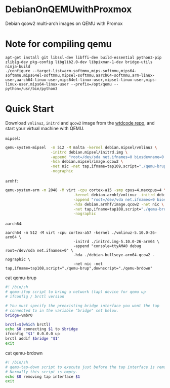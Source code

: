 # DebianOnQEMUwithProxmox

Debian qcow2 multi-arch images on QEMU with Promox

# Note for compiling qemu
```
apt-get install git libssl-dev libffi-dev build-essential python3-pip zlib1g-dev pkg-config libglib2.0-dev libpixman-1-dev bridge-utils ninja-build
./configure --target-list=arm-softmmu,mips-softmmu,mips64-softmmu,mips64el-softmmu,mipsel-softmmu,aarch64-softmmu,arm-linux-user,aarch64-linux-user,mips64el-linux-user,mipsel-linux-user,mips-linux-user,mips64-linux-user --prefix=/opt/qemu --python=/usr/bin/python3
```

# Quick Start

Download `vmlinuz`, `initrd` and `qcow2` image from the [wtdcode repo](https://github.com/wtdcode/DebianOnQEMU/releases), and start your virtual machine with QEMU.

`mipsel`:

```bash
qemu-system-mipsel  -m 512 -M malta -kernel debian.mipsel/vmlinuz \
                    -initrd debian.mipsel/initrd.img \
                    -append "root=/dev/sda net.ifnames=0 biosdevname=0 nokaslr" \
                    -hda debian.mipsel/image.qcow2 \
                    -net nic -net tap,ifname=tap109,script="./qemu-brup",downscript="./qemu-brdown" \
                    -nographic
```

`armhf`:
```bash
qemu-system-arm -m 2048 -M virt -cpu cortex-a15 -smp cpus=4,maxcpus=4 \
                              -kernel debian.armhf/vmlinuz -initrd debian.armhf/initrd.img \
                              -append "root=/dev/vda net.ifnames=0 biosdevname=0 nokaslr" \
                              -hda debian.armhf/image.qcow2 -net nic \
                              -net tap,ifname=tap108,script="./qemu-brup",downscript="./qemu-brdown" \
                              -nographic
```

`aarch64`:
```
aarch64 -m 512 -M virt -cpu cortex-a57 -kernel ./vmlinuz-5.10.0-26-arm64 \
                              -initrd ./initrd.img-5.10.0-26-arm64 \
                              -append "console=ttyAMA0 debug root=/dev/sda net.ifnames=0" \
                              -hda ./debian-bullseye-arm64.qcow2 -nographic \
                              -net nic -net tap,ifname=tap108,script="./qemu-brup",downscript="./qemu-brdown"
```

cat qemu-brup
```bash 
#! /bin/sh
# qemu-ifup script to bring a network (tap) device for qemu up
# ifconfig / brctl version

# You must specify the preexisting bridge interface you want the tap
# connected to in the variable "bridge" set below.
bridge=vmbr0

brctl=$(which brctl)
echo $0 connecting $1 to $bridge
ifconfig "$1" 0.0.0.0 up
brctl addif $bridge "$1"
exit
```

cat qemu-brdown
```bash 
#! /bin/sh
# qemu-tap-down script to execute just before the tap interface is removed.
# Normally this script is empty.
echo $0 removing tap interface $1
exit
```
